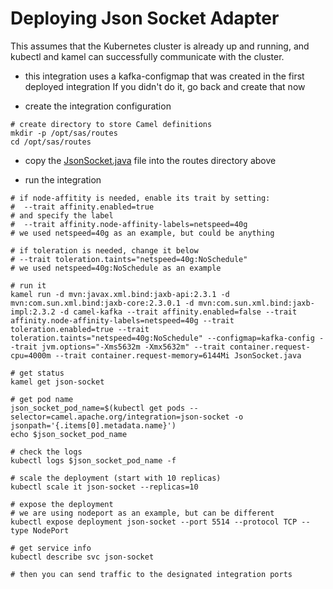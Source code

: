 # Deploying Json Socket Adapter

This assumes that the Kubernetes cluster is already up and running, and kubectl and kamel can successfully communicate with the cluster.

- this integration uses a kafka-configmap that was created in the first deployed integration
 If you didn't do it, go back and create that now

- create the integration configuration

```
# create directory to store Camel definitions
mkdir -p /opt/sas/routes
cd /opt/sas/routes
```

- copy the [JsonSocket.java](routes/JsonSocket.java) file into the routes directory above

- run the integration

```
# if node-affitity is needed, enable its trait by setting:
#  --trait affinity.enabled=true 
# and specify the label 
#  --trait affinity.node-affinity-labels=netspeed=40g
# we used netspeed=40g as an example, but could be anything

# if toleration is needed, change it below
# --trait toleration.taints="netspeed=40g:NoSchedule"
# we used netspeed=40g:NoSchedule as an example

# run it
kamel run -d mvn:javax.xml.bind:jaxb-api:2.3.1 -d mvn:com.sun.xml.bind:jaxb-core:2.3.0.1 -d mvn:com.sun.xml.bind:jaxb-impl:2.3.2 -d camel-kafka --trait affinity.enabled=false --trait affinity.node-affinity-labels=netspeed=40g --trait toleration.enabled=true --trait toleration.taints="netspeed=40g:NoSchedule" --configmap=kafka-config --trait jvm.options="-Xms5632m -Xmx5632m" --trait container.request-cpu=4000m --trait container.request-memory=6144Mi JsonSocket.java

# get status
kamel get json-socket

# get pod name
json_socket_pod_name=$(kubectl get pods --selector=camel.apache.org/integration=json-socket -o jsonpath='{.items[0].metadata.name}')
echo $json_socket_pod_name

# check the logs
kubectl logs $json_socket_pod_name -f

# scale the deployment (start with 10 replicas)
kubectl scale it json-socket --replicas=10

# expose the deployment
# we are using nodeport as an example, but can be different
kubectl expose deployment json-socket --port 5514 --protocol TCP --type NodePort

# get service info
kubectl describe svc json-socket

# then you can send traffic to the designated integration ports
```
